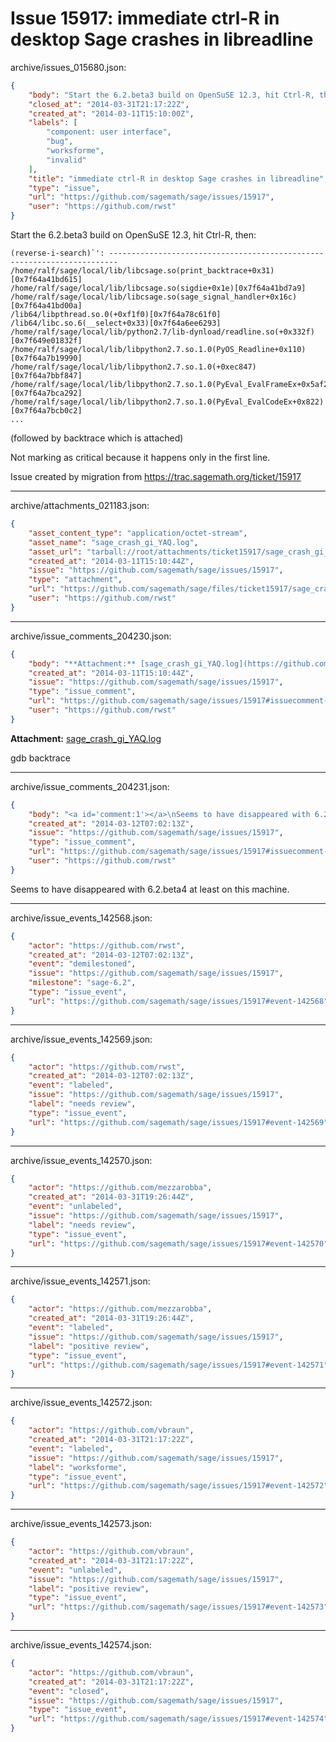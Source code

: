 # Issue 15917: immediate ctrl-R in desktop Sage crashes in libreadline

archive/issues_015680.json:
```json
{
    "body": "Start the 6.2.beta3 build on OpenSuSE 12.3, hit Ctrl-R, then:\n\n```\n(reverse-i-search)`': ------------------------------------------------------------------------\n/home/ralf/sage/local/lib/libcsage.so(print_backtrace+0x31)[0x7f64a41bd615]\n/home/ralf/sage/local/lib/libcsage.so(sigdie+0x1e)[0x7f64a41bd7a9]\n/home/ralf/sage/local/lib/libcsage.so(sage_signal_handler+0x16c)[0x7f64a41bd00a]\n/lib64/libpthread.so.0(+0xf1f0)[0x7f64a78c61f0]\n/lib64/libc.so.6(__select+0x33)[0x7f64a6ee6293]\n/home/ralf/sage/local/lib/python2.7/lib-dynload/readline.so(+0x332f)[0x7f649e01832f]\n/home/ralf/sage/local/lib/libpython2.7.so.1.0(PyOS_Readline+0x110)[0x7f64a7b19990]\n/home/ralf/sage/local/lib/libpython2.7.so.1.0(+0xec847)[0x7f64a7bbf847]\n/home/ralf/sage/local/lib/libpython2.7.so.1.0(PyEval_EvalFrameEx+0x5af2)[0x7f64a7bca292]\n/home/ralf/sage/local/lib/libpython2.7.so.1.0(PyEval_EvalCodeEx+0x822)[0x7f64a7bcb0c2]\n...\n```\n(followed by backtrace which is attached)\n\nNot marking as critical because it happens only in the first line.\n\nIssue created by migration from https://trac.sagemath.org/ticket/15917\n\n",
    "closed_at": "2014-03-31T21:17:22Z",
    "created_at": "2014-03-11T15:10:00Z",
    "labels": [
        "component: user interface",
        "bug",
        "worksforme",
        "invalid"
    ],
    "title": "immediate ctrl-R in desktop Sage crashes in libreadline",
    "type": "issue",
    "url": "https://github.com/sagemath/sage/issues/15917",
    "user": "https://github.com/rwst"
}
```
Start the 6.2.beta3 build on OpenSuSE 12.3, hit Ctrl-R, then:

```
(reverse-i-search)`': ------------------------------------------------------------------------
/home/ralf/sage/local/lib/libcsage.so(print_backtrace+0x31)[0x7f64a41bd615]
/home/ralf/sage/local/lib/libcsage.so(sigdie+0x1e)[0x7f64a41bd7a9]
/home/ralf/sage/local/lib/libcsage.so(sage_signal_handler+0x16c)[0x7f64a41bd00a]
/lib64/libpthread.so.0(+0xf1f0)[0x7f64a78c61f0]
/lib64/libc.so.6(__select+0x33)[0x7f64a6ee6293]
/home/ralf/sage/local/lib/python2.7/lib-dynload/readline.so(+0x332f)[0x7f649e01832f]
/home/ralf/sage/local/lib/libpython2.7.so.1.0(PyOS_Readline+0x110)[0x7f64a7b19990]
/home/ralf/sage/local/lib/libpython2.7.so.1.0(+0xec847)[0x7f64a7bbf847]
/home/ralf/sage/local/lib/libpython2.7.so.1.0(PyEval_EvalFrameEx+0x5af2)[0x7f64a7bca292]
/home/ralf/sage/local/lib/libpython2.7.so.1.0(PyEval_EvalCodeEx+0x822)[0x7f64a7bcb0c2]
...
```
(followed by backtrace which is attached)

Not marking as critical because it happens only in the first line.

Issue created by migration from https://trac.sagemath.org/ticket/15917





---

archive/attachments_021183.json:
```json
{
    "asset_content_type": "application/octet-stream",
    "asset_name": "sage_crash_gi_YAQ.log",
    "asset_url": "tarball://root/attachments/ticket15917/sage_crash_gi_YAQ.log",
    "created_at": "2014-03-11T15:10:44Z",
    "issue": "https://github.com/sagemath/sage/issues/15917",
    "type": "attachment",
    "url": "https://github.com/sagemath/sage/files/ticket15917/sage_crash_gi_YAQ.log",
    "user": "https://github.com/rwst"
}
```



---

archive/issue_comments_204230.json:
```json
{
    "body": "**Attachment:** [sage_crash_gi_YAQ.log](https://github.com/sagemath/sage/files/ticket15917/sage_crash_gi_YAQ.log)\n\ngdb backtrace",
    "created_at": "2014-03-11T15:10:44Z",
    "issue": "https://github.com/sagemath/sage/issues/15917",
    "type": "issue_comment",
    "url": "https://github.com/sagemath/sage/issues/15917#issuecomment-204230",
    "user": "https://github.com/rwst"
}
```

**Attachment:** [sage_crash_gi_YAQ.log](https://github.com/sagemath/sage/files/ticket15917/sage_crash_gi_YAQ.log)

gdb backtrace



---

archive/issue_comments_204231.json:
```json
{
    "body": "<a id='comment:1'></a>\nSeems to have disappeared with 6.2.beta4 at least on this machine.",
    "created_at": "2014-03-12T07:02:13Z",
    "issue": "https://github.com/sagemath/sage/issues/15917",
    "type": "issue_comment",
    "url": "https://github.com/sagemath/sage/issues/15917#issuecomment-204231",
    "user": "https://github.com/rwst"
}
```

<a id='comment:1'></a>
Seems to have disappeared with 6.2.beta4 at least on this machine.



---

archive/issue_events_142568.json:
```json
{
    "actor": "https://github.com/rwst",
    "created_at": "2014-03-12T07:02:13Z",
    "event": "demilestoned",
    "issue": "https://github.com/sagemath/sage/issues/15917",
    "milestone": "sage-6.2",
    "type": "issue_event",
    "url": "https://github.com/sagemath/sage/issues/15917#event-142568"
}
```



---

archive/issue_events_142569.json:
```json
{
    "actor": "https://github.com/rwst",
    "created_at": "2014-03-12T07:02:13Z",
    "event": "labeled",
    "issue": "https://github.com/sagemath/sage/issues/15917",
    "label": "needs review",
    "type": "issue_event",
    "url": "https://github.com/sagemath/sage/issues/15917#event-142569"
}
```



---

archive/issue_events_142570.json:
```json
{
    "actor": "https://github.com/mezzarobba",
    "created_at": "2014-03-31T19:26:44Z",
    "event": "unlabeled",
    "issue": "https://github.com/sagemath/sage/issues/15917",
    "label": "needs review",
    "type": "issue_event",
    "url": "https://github.com/sagemath/sage/issues/15917#event-142570"
}
```



---

archive/issue_events_142571.json:
```json
{
    "actor": "https://github.com/mezzarobba",
    "created_at": "2014-03-31T19:26:44Z",
    "event": "labeled",
    "issue": "https://github.com/sagemath/sage/issues/15917",
    "label": "positive review",
    "type": "issue_event",
    "url": "https://github.com/sagemath/sage/issues/15917#event-142571"
}
```



---

archive/issue_events_142572.json:
```json
{
    "actor": "https://github.com/vbraun",
    "created_at": "2014-03-31T21:17:22Z",
    "event": "labeled",
    "issue": "https://github.com/sagemath/sage/issues/15917",
    "label": "worksforme",
    "type": "issue_event",
    "url": "https://github.com/sagemath/sage/issues/15917#event-142572"
}
```



---

archive/issue_events_142573.json:
```json
{
    "actor": "https://github.com/vbraun",
    "created_at": "2014-03-31T21:17:22Z",
    "event": "unlabeled",
    "issue": "https://github.com/sagemath/sage/issues/15917",
    "label": "positive review",
    "type": "issue_event",
    "url": "https://github.com/sagemath/sage/issues/15917#event-142573"
}
```



---

archive/issue_events_142574.json:
```json
{
    "actor": "https://github.com/vbraun",
    "created_at": "2014-03-31T21:17:22Z",
    "event": "closed",
    "issue": "https://github.com/sagemath/sage/issues/15917",
    "type": "issue_event",
    "url": "https://github.com/sagemath/sage/issues/15917#event-142574"
}
```
